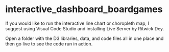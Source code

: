 # interactive_dashboard_boardgames

If you would like to run the interactive line chart or choropleth map, I suggest using Visual Code Studio and installing Live Server by Ritwick Dey.

Open a folder with the D3 libraries, data, and code files all in one place and then go live to see the code run in action. 
